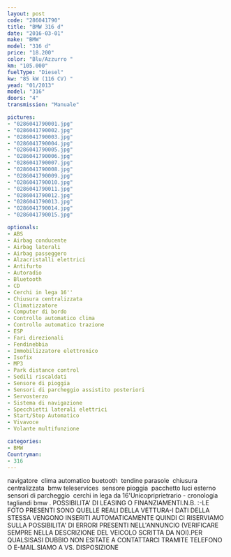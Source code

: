 ```yaml
---
layout: post
code: "286041790"
title: "BMW 316 d"
date: "2016-03-01"
make: "BMW"
model: "316 d"
price: "18.200"
color: "Blu/Azzurro "
km: "105.000"
fuelType: "Diesel"
kw: "85 kW (116 CV) "
yead: "01/2013"
model: "316"
doors: "4"
transmission: "Manuale"

pictures:
- "0286041790001.jpg"
- "0286041790002.jpg"
- "0286041790003.jpg"
- "0286041790004.jpg"
- "0286041790005.jpg"
- "0286041790006.jpg"
- "0286041790007.jpg"
- "0286041790008.jpg"
- "0286041790009.jpg"
- "0286041790010.jpg"
- "0286041790011.jpg"
- "0286041790012.jpg"
- "0286041790013.jpg"
- "0286041790014.jpg"
- "0286041790015.jpg"

optionals:
- ABS
- Airbag conducente
- Airbag laterali
- Airbag passeggero
- Alzacristalli elettrici
- Antifurto
- Autoradio
- Bluetooth
- CD
- Cerchi in lega 16''
- Chiusura centralizzata
- Climatizzatore
- Computer di bordo
- Controllo automatico clima
- Controllo automatico trazione
- ESP
- Fari direzionali
- Fendinebbia
- Immobilizzatore elettronico
- Isofix
- MP3
- Park distance control
- Sedili riscaldati
- Sensore di pioggia
- Sensori di parcheggio assistito posteriori
- Servosterzo
- Sistema di navigazione
- Specchietti laterali elettrici
- Start/Stop Automatico
- Vivavoce
- Volante multifunzione

categories:
- BMW
Countryman:
- 316
---
```

 navigatore  clima automatico buetooth  tendine parasole  chiusura centralizzata  bmw teleservices  sensore pioggia  pacchetto luci esterno sensori di parcheggio  cerchi in lega da 16'Unicopriprietrario - cronologia tagliandi bmw . POSSIBILITA' DI LEASING O FINANZIAMENTI.N.B. :-LE FOTO PRESENTI SONO QUELLE REALI DELLA VETTURA-I DATI DELLA STESSA VENGONO INSERITI AUTOMATICAMENTE QUINDI CI RISERVIAMO SULLA POSSIBILITA' DI ERRORI PRESENTI NELL'ANNUNCIO (VERIFICARE SEMPRE NELLA DESCRIZIONE DEL VEICOLO SCRITTA DA NOI).PER QUALSISASI DUBBIO NON ESITATE A CONTATTARCI TRAMITE TELEFONO O E-MAIL.SIAMO A VS. DISPOSIZIONE